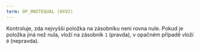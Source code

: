 ```yaml
---
term: OP_0NOTEQUAL (0X92)
---
```


Kontroluje, zda nejvyšší položka na zásobníku není rovna nule. Pokud je položka jiná než nula, vloží na zásobník `1` (pravda), v opačném případě vloží `0` (nepravda).
